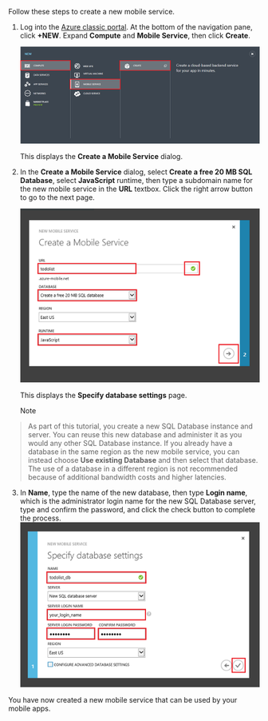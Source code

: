 

Follow these steps to create a new mobile service.

1. Log into the [Azure classic portal](https://manage.windowsazure.com/). At the bottom of the navigation pane, click **+NEW**. Expand **Compute** and **Mobile Service**, then click **Create**.

   ![](./media/mobile-services-create-new-service/mobile-create.png)

   This displays the **Create a Mobile Service** dialog.

2. In the **Create a Mobile Service** dialog, select **Create a free 20 MB SQL Database**, select **JavaScript** runtime, then type a subdomain name for the new mobile service in the **URL** textbox. Click the right arrow button to go to the next page.

   ![](./media/mobile-services-create-new-service/mobile-create-page1.png)

   This displays the **Specify database settings** page.

   > [!NOTE]
> As part of this tutorial, you create a new SQL Database instance and server. You can reuse this new database and administer it as you would any other SQL Database instance. If you already have a database in the same region as the new mobile service, you can instead choose **Use existing Database** and then select that database. The use of a database in a different region is not recommended because of additional bandwidth costs and higher latencies.
> 
3. In **Name**, type the name of the new database, then type **Login name**, which is the administrator login name for the new SQL Database server, type and confirm the password, and click the check button to complete the process.
![](./media/mobile-services-create-new-service/mobile-create-page2.png)


You have now created a new mobile service that can be used by your mobile apps.

